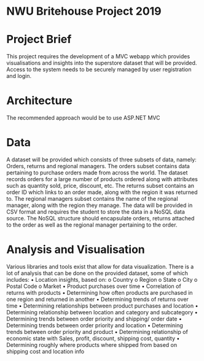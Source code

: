 # NWU Britehouse Project 2019

# Project Brief
This project requires the development of a MVC webapp which provides visualisations and insights into the superstore dataset that will be provided. Access to the system needs to be securely managed by user registration and login. 

# Architecture
The recommended approach would be to use ASP.NET  MVC

# Data
A dataset will be provided which consists of three subsets of data, namely: Orders, returns and regional managers.
The orders subset contains data pertaining to purchase orders made from across the world. The dataset records orders for a large number of products ordered along with attributes such as quantity sold, price, discount, etc.
The returns subset contains an order ID which links to an order made, along with the region it was returned to.
The regional managers subset contains the name of the regional manager, along with the region they manage.
The data will be provided in CSV format and requires the student to store the data in a NoSQL data source. The NoSQL structure should encapsulate orders, returns attached to the order as well as the regional manager pertaining to the order.

# Analysis and Visualisation
Various libraries and tools exist that allow for data visualization. There is a lot of analysis that can be done on the provided dataset, some of which includes:
• Location insights, based on:
o Country
o Region
o State
o City
o Postal Code
o Market
• Product purchases over time
• Correlation of returns with products
• Determining how often products are purchased in one region and returned in another
• Determining trends of returns over time
• Determining relationships between product purchases and location
• Determining relationship between location and category and subcategory
• Determining trends between order priority and shipping/ order date
• Determining trends between order priority and location
• Determining trends between order priority and product
• Determining relationship of economic state with Sales, profit, discount, shipping cost, quantity
• Determining roughly where products where shipped from based on shipping cost and location info
